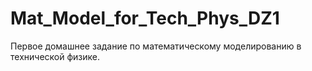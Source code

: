 # Mat_Model_for_Tech_Phys_DZ1
Первое домашнее задание по математическому моделированию в технической физике. 
